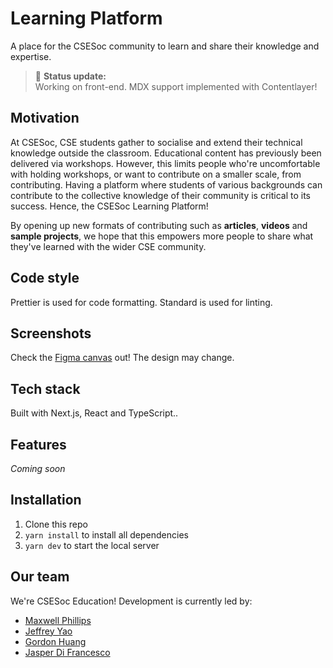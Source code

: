 # Learning Platform

A place for the CSESoc community to learn and share their knowledge and expertise.

> 🌈 **Status update:**<br> Working on front-end. MDX support implemented with Contentlayer!

## Motivation

At CSESoc, CSE students gather to socialise and extend their technical knowledge outside the classroom. Educational content has previously been delivered via workshops. However, this limits people who're uncomfortable with holding workshops, or want to contribute on a smaller scale, from contributing. Having a platform where students of various backgrounds can contribute to the collective knowledge of their community is critical to its success. Hence, the CSESoc Learning Platform!

By opening up new formats of contributing such as **articles**, **videos** and **sample projects**, we hope that this empowers more people to share what they've learned with the wider CSE community.

## Code style

Prettier is used for code formatting. Standard is used for linting.

## Screenshots

Check the [Figma canvas](https://www.figma.com/file/BikvnEQenQQnuDw8YVH07b/Learning-Platform---Mockups?node-id=120%3A2) out! The design may change.

## Tech stack

Built with Next.js, React and TypeScript..

## Features

_Coming soon_

## Installation

1. Clone this repo
2. `yarn install` to install all dependencies
3. `yarn dev` to start the local server

## Our team

We're CSESoc Education! Development is currently led by:

- [Maxwell Phillips](https://github.com/maxphillipsdev)
- [Jeffrey Yao](https://github.com/jeffreydyao)
- [Gordon Huang](https://github.com/dqna64)
- [Jasper Di Francesco](https://github.com/jasperdifran)
